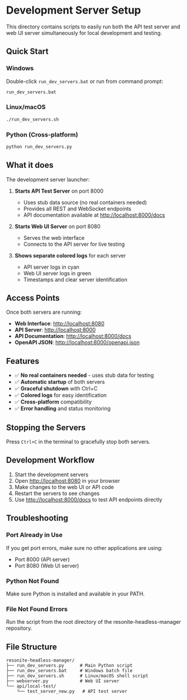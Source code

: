 # Development Server Setup

This directory contains scripts to easily run both the API test server and web UI server simultaneously for local
development and testing.

## Quick Start

### Windows

Double-click `run_dev_servers.bat` or run from command prompt:

```cmd
run_dev_servers.bat
```

### Linux/macOS

```bash
./run_dev_servers.sh
```

### Python (Cross-platform)

```bash
python run_dev_servers.py
```

## What it does

The development server launcher:

1. **Starts API Test Server** on port 8000

   - Uses stub data source (no real containers needed)
   - Provides all REST and WebSocket endpoints
   - API documentation available at <http://localhost:8000/docs>

2. **Starts Web UI Server** on port 8080

   - Serves the web interface
   - Connects to the API server for live testing

3. **Shows separate colored logs** for each server

   - API server logs in cyan
   - Web UI server logs in green
   - Timestamps and clear server identification

## Access Points

Once both servers are running:

- **Web Interface**: <http://localhost:8080>
- **API Server**: <http://localhost:8000>
- **API Documentation**: <http://localhost:8000/docs>
- **OpenAPI JSON**: <http://localhost:8000/openapi.json>

## Features

- ✅ **No real containers needed** - uses stub data for testing
- ✅ **Automatic startup** of both servers
- ✅ **Graceful shutdown** with Ctrl+C
- ✅ **Colored logs** for easy identification
- ✅ **Cross-platform** compatibility
- ✅ **Error handling** and status monitoring

## Stopping the Servers

Press `Ctrl+C` in the terminal to gracefully stop both servers.

## Development Workflow

1. Start the development servers
2. Open <http://localhost:8080> in your browser
3. Make changes to the web UI or API code
4. Restart the servers to see changes
5. Use <http://localhost:8000/docs> to test API endpoints directly

## Troubleshooting

### Port Already in Use

If you get port errors, make sure no other applications are using:

- Port 8000 (API server)
- Port 8080 (Web UI server)

### Python Not Found

Make sure Python is installed and available in your PATH.

### File Not Found Errors

Run the script from the root directory of the resonite-headless-manager repository.

## File Structure

```text
resonite-headless-manager/
├── run_dev_servers.py      # Main Python script
├── run_dev_servers.bat     # Windows batch file
├── run_dev_servers.sh      # Linux/macOS shell script
├── webserver.py            # Web UI server
└── api/local-test/
    └── test_server_new.py   # API test server
```
